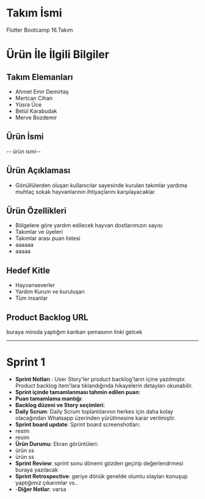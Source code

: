 # **Takım İsmi**
Flutter Bootcamp 16.Takım
# Ürün İle İlgili Bilgiler

## Takım Elemanları

- Ahmet Emir Demirtaş
- Mertcan Cihan
- Yüsra Üce
- Betül Karabudak
- Merve Bozdemir

## Ürün İsmi
-- ürün ismi--

## Ürün Açıklaması
 - Gönüllülerden oluşan kullanıcılar sayesinde kurulan takımlar yardıma muhtaç sokak hayvanlarının ihtiyaçlarını karşılayacaklar.

## Ürün Özellikleri

- Bölgelere göre yardım edilecek hayvan dostlarımızın sayısı
- Takımlar ve üyeleri
- Takımlar arası puan listesi
- aaaaaa
- aaaaa

## Hedef Kitle

- Hayvanseverler
- Yardım Kurum ve kuruluşarı
- Tüm insanlar 

## Product Backlog URL

buraya miroda yaptığım kanban şemasının linki gelcek

---

# Sprint 1

- **Sprint Notları** : User Story'ler product backlog'ların içine yazılmıştır. Product backlog item'lara tıklandığında hikayelerin detayları okunabilir.
- **Sprint içinde tamamlanması tahmin edilen puan**:
- **Puan tamamlama mantığı**:
- **Backlog düzeni ve Story seçimleri**: 
- **Daily Scrum**: Daily Scrum toplantılarının herkes için daha kolay olacağından Whatsapp üzerinden yürütlmesine karar verilmiştir.
-  **Sprint board update**: Sprint board screenshotları: 
-  resim
-  resim
-  **Ürün Durumu**: Ekran görüntüleri:
-  ürün ss
-  ürün ss
- **Sprint Review**: sprint sonu dönemi gözden geçirip değerlendrmesi buraya yazılacak
- **Sprint Retrospective**: geriye dönük genelde olumlu olayları konuşup yaptığımız çıkarımlar vs..
- -**Diğer Notlar**: varsa 
